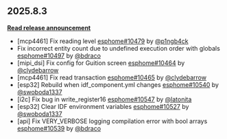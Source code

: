 ## 2025.8.3

[**Read release announcement**](https://beta.esphome.io/changelog/2025.8.0)

- [mcp4461] Fix reading level [esphome#10479](https://github.com/esphome/esphome/pull/10479) by [@p1ngb4ck](https://github.com/p1ngb4ck)
- Fix incorrect entity count due to undefined execution order with globals [esphome#10497](https://github.com/esphome/esphome/pull/10497) by [@bdraco](https://github.com/bdraco)
- [mipi_dsi] Fix config for Guition screen [esphome#10464](https://github.com/esphome/esphome/pull/10464) by [@clydebarrow](https://github.com/clydebarrow)
- [mcp4461] Fix read transaction [esphome#10465](https://github.com/esphome/esphome/pull/10465) by [@clydebarrow](https://github.com/clydebarrow)
- [esp32] Rebuild when idf_component.yml changes [esphome#10540](https://github.com/esphome/esphome/pull/10540) by [@swoboda1337](https://github.com/swoboda1337)
- [i2c] Fix bug in write_register16 [esphome#10547](https://github.com/esphome/esphome/pull/10547) by [@latonita](https://github.com/latonita)
- [esp32] Clear IDF environment variables [esphome#10527](https://github.com/esphome/esphome/pull/10527) by [@swoboda1337](https://github.com/swoboda1337)
- [api] Fix VERY_VERBOSE logging compilation error with bool arrays [esphome#10539](https://github.com/esphome/esphome/pull/10539) by [@bdraco](https://github.com/bdraco)

